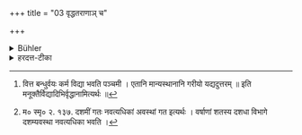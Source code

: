 +++
title = "03 वृद्धतराणाञ् च"

+++

<details><summary>Bühler</summary>

3. And also to (persons of the same caste who are) venerable (on account of learning, virtue, and the like).
</details>

<details><summary>हरदत्त-टीका</summary>

## सूत्रम्
वृद्धतराणां च ॥३॥  
### टिप्पनी
सजातीनामपि पूजा कार्या । तरपो निर्देशात्[^४] विद्यावयःकर्मभिर्वृद्धानां ग्रहणम् । हीनानामपीत्येके । तथा च मनु:—  
[^५]'शद्रोऽपि दशमी गत' इति ॥३॥  

[^४]:

    वित्त बन्धुर्वयः कर्म विद्या भवति पञ्चमी । एतानि मान्यस्थानानि गरीयो यद्यदुत्तरम् ॥ इति मनूक्तैर्विद्यादिभिर्वृद्धानामित्यर्थः ॥  

[^५]:

    म० स्मृ० २. १३७. दशमीं गतः नवत्यधिकां अवस्थां गत इत्यर्थः । वर्षाणां शतस्य दशधा विभागे दशम्यवस्था नवत्यधिका भवति ।
</details>

